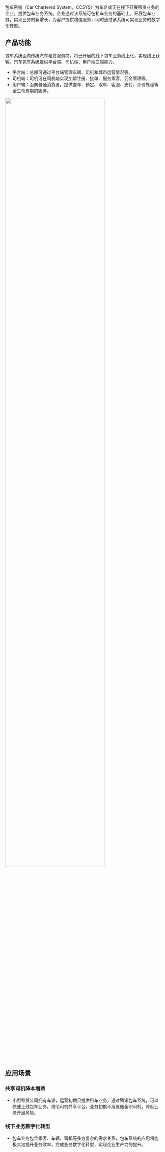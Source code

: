包车系统（Car Chartered System，CCSYS）为车企或正在线下开展租赁业务的企业，提供包车业务系统。企业通过该系统可在租车业务的基础上，开展包车业务，实现业务的新增长，为客户提供增值服务，同时通过该系统可实现业务的数字化转型。

## 产品功能
包车系统面向传统汽车租赁服务商，将已开展的线下包车业务线上化，实现线上获客。汽车包车系统提供平台端、司机端、用户端三端能力。
- 平台端：总部可通过平台端管理车辆、司机和城市运营情况等。
- 司机端：司机可在司机端实现加盟注册、接单、服务乘客，佣金管理等。
- 用户端：面向普通消费者，提供查车、预定、取车、客服、支付、评价处理等全生命周期的服务。
<img width="80%" src="https://main.qcloudimg.com/raw/6de489d4c738cf70df5081aa62626127.png">

## 应用场景
### 共享司机降本增效
- 小型租赁公司拥有车源，运营初期只提供租车业务，通过腾讯包车系统，可以快速上线包车业务。借助司机共享平台，业务初期不用雇佣全职司机，降低业务开展风险。

### 线下业务数字化转型
- 包车业务包含乘客、车辆、司机等多方复杂的需求关系，包车系统的应用将能极大地提升业务效率，完成业务数字化转型，实现企业生产力的提升。
